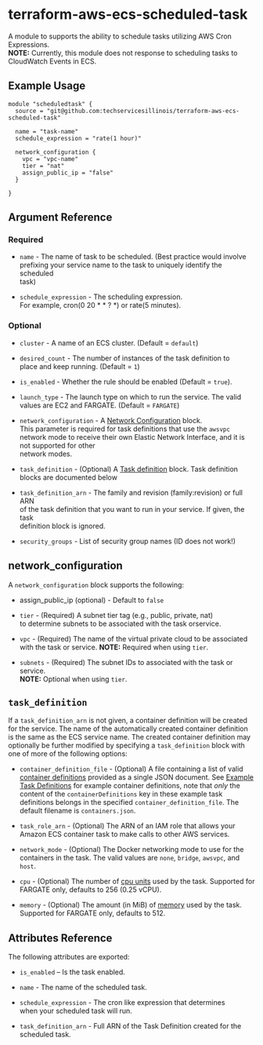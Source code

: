 # terraform-aws-ecs-scheduled-task

A module to supports the ability to schedule tasks utilizing AWS Cron Expressions.  
**NOTE:** Currently, this module does not response to scheduling tasks to  
CloudWatch Events in ECS.

Example Usage
----------------

```hcl
module "scheduledtask" {
  source = "git@github.com:techservicesillinois/terraform-aws-ecs-scheduled-task"

  name = "task-name"
  schedule_expression = "rate(1 hour)"

  network_configuration {
    vpc = "vpc-name"
    tier = "nat"
    assign_public_ip = "false"
  }

}
```

Argument Reference
---------------------

### Required

* `name` -  The name of task to be scheduled. (Best practice would involve  
prefixing your service name to the task to uniquely identify the scheduled  
task)

* `schedule_expression` -  The scheduling expression.  
For example, cron(0 20 * * ? *) or rate(5 minutes).

### Optional

* `cluster` - A name of an ECS cluster. (Default = `default`)

* `desired_count` - The number of instances of the task definition to  
place and keep  running. (Default = `1`)

* `is_enabled` - Whether the rule should be enabled (Default = `true`).

* `launch_type` - The launch type on which to run the service. The valid  
values are EC2 and FARGATE. (Default = `FARGATE`)

* `network_configuration` -  A [Network Configuration](#network_configuration) block.  
This parameter is required for task definitions that use the `awsvpc` network mode
to receive their own Elastic Network Interface, and it is not supported for other  
network modes.

* `task_definition` - (Optional) A [Task definition](#task_definition)
block. Task definition blocks are documented below

* `task_definition_arn` -  The family and revision (family:revision) or full ARN  
of the task definition that you want to run in your service. If given, the task  
definition block is ignored.

* `security_groups` - List of security group names (ID does not work!)

network_configuration
-----------------------

A `network_configuration` block supports the following:

* assign_public_ip (optional) - Default to `false`

* `tier` - (Required) A subnet tier tag (e.g., public, private, nat)  
to determine subnets to be associated with the task orservice.

* `vpc` - (Required) The name of the virtual private cloud to be associated  
with the task or service. **NOTE:** Required when using `tier`.

* `subnets` - (Required) The subnet IDs to associated with the task or service.  
**NOTE:** Optional when using `tier`.

`task_definition`
-----------------

If a `task_definition_arn` is not given, a container definition will be created for the service. The name of the automatically created container definition is the same as the ECS service name.
The created container definition may optionally be further modified by specifying a `task_definition` block with one of more of the following options:

* `container_definition_file` - (Optional) A file containing a list of valid [container
definitions](https://docs.aws.amazon.com/AmazonECS/latest/developerguide/task_definition_parameters.html#container_definitions)
provided as a single JSON document. See
[Example Task Definitions](https://docs.aws.amazon.com/AmazonECS/latest/developerguide/example_task_definitions.html)
for example container definitions, note that _only_ the content of the `containerDefinitions` key
in these example task definitions belongs in the specified `container_definition_file`.
The default filename is `containers.json`.

* `task_role_arn` - (Optional) The ARN of an IAM role that allows
your Amazon ECS container task to make calls to other AWS services.

* `network_mode` - (Optional) The Docker networking mode to use for
the containers in the task. The valid values are `none`, `bridge`,
`awsvpc`, and `host`.

* `cpu` - (Optional) The number of
[cpu units](https://docs.aws.amazon.com/AmazonECS/latest/developerguide/task_definition_parameters.html#task_size)
used by the task.  Supported for FARGATE only, defaults to 256 (0.25 vCPU).

* `memory` - (Optional) The amount (in MiB) of
[memory](https://docs.aws.amazon.com/AmazonECS/latest/developerguide/task_definition_parameters.html#task_size)
used by the task. Supported for FARGATE only, defaults to 512.

Attributes Reference
--------------------

The following attributes are exported:

* `is_enabled` – Is the task enabled.

* `name` - The name of the scheduled task.

* `schedule_expression` - The cron like expression that determines  
when your scheduled task will run.

* `task_definition_arn` - Full ARN of the Task Definition created
for the scheduled task.
